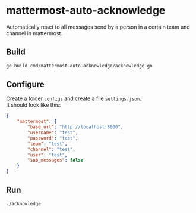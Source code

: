 # mattermost-auto-acknowledge

Automatically react to all messages send by a person in a certain team and channel in mattermost. 

## Build

```bash
go build cmd/mattermost-auto-acknowledge/acknowledge.go
```

## Configure

Create a folder `configs` and create a file `settings.json`.  
It should look like this: 
```json
{
    "mattermost": {
        "base_url": "http://localhost:8000",
        "username": "test",
        "password": "test",
        "team": "test",
        "channel": "test",
        "user": "test",
        "sub_messages": false
    }
}
```

## Run

```bash
./acknowledge
```